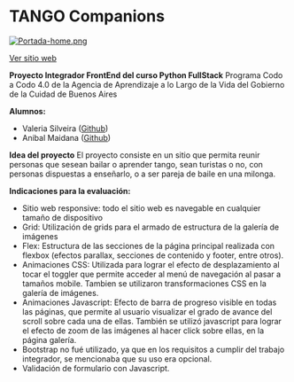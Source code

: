 # TANGO Companions

[![Portada-home.png](https://i.postimg.cc/cJD9Xv0G/Portada-home.png)](https://postimg.cc/R3HL0VWg)

[Ver sitio web](https://tango-companions.netlify.app/index.html)

**Proyecto Integrador FrontEnd del curso Python FullStack**
Programa Codo a Codo 4.0 de la Agencia de Aprendizaje a lo Largo de la Vida del Gobierno de la Cuidad de Buenos Aires

**Alumnos:**
- Valeria Silveira ([Github](https://github.com/valessol))
- Anibal Maidana ([Github](https://github.com/anibal58))


**Idea del proyecto**
El proyecto consiste en un sitio que permita reunir personas que sesean bailar o aprender tango, sean turistas o no, con personas dispuestas a enseñarlo, o a ser pareja de baile en una milonga.

**Indicaciones para la evaluación:**
- Sitio web responsive: todo el sitio web es navegable en cualquier tamaño de dispositivo
- Grid: Utilización de grids para el armado de estructura de la galería de imágenes
- Flex: Estructura de las secciones de la página principal realizada con flexbox (efectos parallax, secciones de contenido y footer, entre otros).
- Animaciones CSS: Utilizada para lograr el efecto de desplazamiento al tocar el toggler que permite acceder al menú de navegación al pasar a tamaños mobile. Tambien se utilizaron transformaciones CSS en la galería de imágenes.
- Animaciones Javascript: Efecto de barra de progreso visible en todas las páginas, que permite al usuario visualizar el grado de avance del scroll sobre cada una de ellas. También se utilizó javascript para lograr el efecto de zoom de las imágenes al hacer click sobre ellas, en la página galería.
- Bootstrap no fué utilizado, ya que en los requisitos a cumplir del trabajo integrador, se mencionaba que su uso era opcional.
- Validación de formulario con Javascript.

